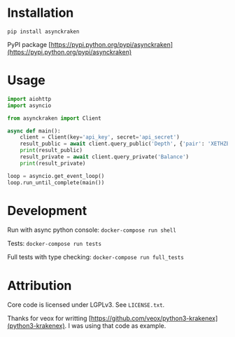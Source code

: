 # Installation

`pip install asynckraken`

PyPI package [https://pypi.python.org/pypi/asynckraken](https://pypi.python.org/pypi/asynckraken)

# Usage


```python
import aiohttp
import asyncio

from asynckraken import Client

async def main():
    client = Client(key='api_key', secret='api_secret')
    result_public = await client.query_public('Depth', {'pair': 'XETHZEUR'})
    print(result_public)
    result_private = await client.query_private('Balance')
    print(result_private)

loop = asyncio.get_event_loop()
loop.run_until_complete(main())
```

# Development

Run with async python console: `docker-compose run shell`

Tests: `docker-compose run tests`

Full tests with type checking: `docker-compose run full_tests`


# Attribution


Core code is licensed under LGPLv3. See ``LICENSE.txt``.

Thanks for veox for writting [https://github.com/veox/python3-krakenex](python3-krakenex). I was using that code as example.
